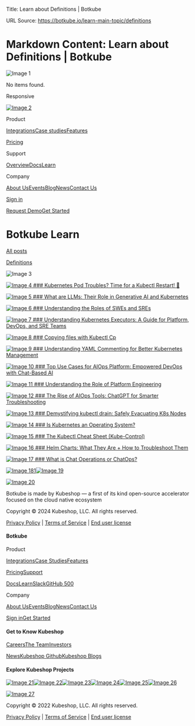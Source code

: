Title: Learn about Definitions | Botkube

URL Source: https://botkube.io/learn-main-topic/definitions

Markdown Content:
Learn about Definitions | Botkube
===============
   

![Image 1](https://cdn.prod.website-files.com/633705de6adaa38599d8e258/63ff9d464cd8d63171586062_close-white.svg)

No items found.

Responsive 

[![Image 2](https://cdn.prod.website-files.com/633705de6adaa38599d8e258/667961c259ac5b072d1c38ee_bk-logo.svg)](https://botkube.io/)

Product

[Integrations](https://botkube.io/integrations)[Case studies](https://botkube.io/case-studies)[Features](https://botkube.io/features)

[Pricing](https://botkube.io/pricing)

Support

[Overview](https://botkube.io/support)[Docs](https://docs.botkube.io/)[Learn](https://botkube.io/learn)

Company

[About Us](https://botkube.io/about)[Events](https://botkube.io/events)[Blog](https://botkube.io/blog)[News](https://botkube.io/news)[Contact Us](https://botkube.io/contact)

[Sign in](https://app.botkube.io/)

[Request Demo](https://botkube.io/demo)[Get Started](https://app.botkube.io/)

Botkube Learn
=============

[All posts](https://botkube.io/learn-main-topic/definitions#)

[Definitions](https://botkube.io/learn-main-topic/definitions)

![Image 3](https://cdn.prod.website-files.com/633705de6adaa38599d8e258/63381f9de68560247917d0c7_botkube-wg-pers-form.png)

[![Image 4](https://cdn.prod.website-files.com/634fabb21508d6c9db9bc46f/667c1a5c6006113c5b8e388f_Botkube%20Thumbnail.png) ### Kubernetes Pod Troubles? Time for a Kubectl Restart! 🚀](https://botkube.io/learn/kubectl-pod-restart)

[![Image 5](https://cdn.prod.website-files.com/634fabb21508d6c9db9bc46f/6613fd87021f63bd01c7a6a5_Botkube%20BLOG%20Thumbnail%20(1).png) ### What are LLMs: Their Role in Generative AI and Kubernetes](https://botkube.io/learn/what-are-llms)

[![Image 6](https://cdn.prod.website-files.com/634fabb21508d6c9db9bc46f/661fc1a0558a230e3283a586_Blog_Thumbnail.jpg) ### Understanding the Roles of SWEs and SREs](https://botkube.io/learn/roles-of-swes-and-sres)

[![Image 7](https://cdn.prod.website-files.com/634fabb21508d6c9db9bc46f/65fdbe5e2b0c291bb5ec0536_Botkube%20BLOG%20Thumbnail%20(6).png) ### Understanding Kubernetes Executors: A Guide for Platform, DevOps, and SRE Teams](https://botkube.io/learn/understanding-kubernetes-executors)

[![Image 8](https://cdn.prod.website-files.com/634fabb21508d6c9db9bc46f/65fa07dbd5659132429cfbba_LEARN_TN_Definitions%20(10).png) ### Copying files with Kubectl Cp](https://botkube.io/learn/copying-files-with-kubectl-cp)

[![Image 9](https://cdn.prod.website-files.com/634fabb21508d6c9db9bc46f/65fa0b549adc75e0bdbbd27b_LEARN_TN_Definitions%20(9).png) ### Understanding YAML Commenting for Better Kubernetes Management](https://botkube.io/learn/understanding-yaml-commenting)

[![Image 10](https://cdn.prod.website-files.com/634fabb21508d6c9db9bc46f/65fa0ba7997da02f4543c915_LEARN_TN_Definitions%20(8).png) ### Top Use Cases for AIOps Platform: Empowered DevOps with Chat-Based AI](https://botkube.io/learn/use-cases-for-aiops-platform)

[![Image 11](https://cdn.prod.website-files.com/634fabb21508d6c9db9bc46f/65fa0f142554fe0aa766a7a7_LEARN_TN_Definitions%20(7).png) ### Understanding the Role of Platform Engineering](https://botkube.io/learn/platform-engineering)

[![Image 12](https://cdn.prod.website-files.com/634fabb21508d6c9db9bc46f/65fa16d184582432d5512919_LEARN_TN_Definitions%20(6).png) ### The Rise of AIOps Tools: ChatGPT for Smarter Troubleshooting](https://botkube.io/learn/aiops-tools)

[![Image 13](https://cdn.prod.website-files.com/634fabb21508d6c9db9bc46f/65fa16ef88c0a68da8678d07_LEARN_TN_Definitions%20(5).png) ### Demystifying kubectl drain: Safely Evacuating K8s Nodes](https://botkube.io/learn/demystifying-kubectl-drain-safely-evacuating-kubernetes-nodes)

[![Image 14](https://cdn.prod.website-files.com/634fabb21508d6c9db9bc46f/65fa1864a6f52f0d67e2980a_LEARN_TN_Definitions%20(4).png) ### Is Kubernetes an Operating System?](https://botkube.io/learn/is-kubernetes-an-operating-system)

[![Image 15](https://cdn.prod.website-files.com/634fabb21508d6c9db9bc46f/65fa189b7f78216ca3f0b261_LEARN_TN_Definitions%20(3).png) ### The Kubectl Cheat Sheet (Kube-Control)](https://botkube.io/learn/kubectl-cheat-sheet)

[![Image 16](https://cdn.prod.website-files.com/634fabb21508d6c9db9bc46f/65fa18d1739f0f26906a2635_LEARN_TN_Definitions%20(2).png) ### Helm Charts: What They Are + How to Troubleshoot Them](https://botkube.io/learn/helm-charts)

[![Image 17](https://cdn.prod.website-files.com/634fabb21508d6c9db9bc46f/65fa1904d91154548962dcd0_LEARN_TN_Definitions%20(1).png) ### What is Chat Operations or ChatOps?](https://botkube.io/learn/chatops)

[![Image 18](https://cdn.prod.website-files.com/633705de6adaa38599d8e258/6593f6180893516ae6ff048a_arrow-left-wh.svg)](https://botkube.io/learn-main-topic/definitions#)[1](https://botkube.io/learn-main-topic/definitions#)[![Image 19](https://cdn.prod.website-files.com/633705de6adaa38599d8e258/6593f6180893516ae6ff048a_arrow-left-wh.svg)](https://botkube.io/learn-main-topic/definitions#)

[![Image 20](https://cdn.prod.website-files.com/633705de6adaa38599d8e258/667961c259ac5b072d1c38ee_bk-logo.svg)](https://botkube.io/learn-main-topic/definitions#)

Botkube is made by Kubeshop — a first of its kind open-source accelerator focused on the cloud native ecosystem

[](https://www.youtube.com/playlist?list=PL2Vye-us8_x_5eqYQTBq7ZywupscaW5yA)[](https://github.com/kubeshop/botkube)[](https://twitter.com/botkube_io)[](https://www.linkedin.com/showcase/botkube/)[](https://api.botkube.io/routers/slack/v1/install)

Copyright © 2024 Kubeshop, LLC. All rights reserved.

[Privacy Policy](https://botkube.io/privacy-policy) | [Terms of Service](https://botkube.io/terms-and-conditions) | [End user license](https://kubeshop.io/end-user-license-agreement)

#### Botkube

Product

[Integrations](https://botkube.io/integrations)[Case Studies](https://botkube.io/case-studies)[Features](https://botkube.io/features)

[Pricing](https://botkube.io/pricing)[Support](https://botkube.io/support)

[Docs](https://botkube.io/learn-main-topic/definitions#)[Learn](https://botkube.io/learn)[Slack](https://api.botkube.io/routers/slack/v1/install)[GitHub 500](https://github.com/kubeshop/botkube)

Company

[About Us](https://botkube.io/about)[Events](https://botkube.io/events)[Blog](https://botkube.io/blog)[News](https://botkube.io/news)[Contact Us](https://botkube.io/contact)

[Sign in](https://app.botkube.io/)[Get Started](https://app.botkube.io/)

#### Get to Know Kubeshop

[Careers](https://kubeshop.io/careers)[The Team](https://kubeshop.io/team)[Investors](https://kubeshop.io/investors)

[News](https://kubeshop.io/news)[Kubeshop Github](https://github.com/kubeshop)[Kubeshop Blogs](https://kubeshop.io/blog)

#### Explore Kubeshop Projects

[![Image 21](https://cdn.prod.website-files.com/633705de6adaa38599d8e258/63ee6ae9b9e5301c296d1a2f_testkube-small-logo.svg)](https://testkube.io/)[![Image 22](https://cdn.prod.website-files.com/633705de6adaa38599d8e258/63ee6ae8ebd7250c738cd959_botkube-small-logo.svg)](https://botkube.io/)[![Image 23](https://cdn.prod.website-files.com/633705de6adaa38599d8e258/63ee6aea21447463cb5bf2ca_tracetest-small-logo.svg)](https://tracetest.io/)[![Image 24](https://cdn.prod.website-files.com/633705de6adaa38599d8e258/63ee6ae94f457e2d96b7d5db_kubefirst-small-logo.svg)](https://kubefirst.io/)[![Image 25](https://cdn.prod.website-files.com/633705de6adaa38599d8e258/63ee6ae9ebd7258d418cd95a_monokle-small-logo.svg)](https://monokle.io/)[![Image 26](https://cdn.prod.website-files.com/633705de6adaa38599d8e258/63ee6aea279c4a35717825ec_kusk-small-logo.svg)](https://kusk.io/)

[![Image 27](https://cdn.prod.website-files.com/633705de6adaa38599d8e258/633814eec32051e6331c51c1_Logo-Kubeshop.svg)](https://kubeshop.io/)

Copyright © 2022 Kubeshop, LLC. All rights reserved.

[Privacy Policy](https://botkube.io/privacy-policy) | [Terms of Service](https://botkube.io/terms-and-conditions) | [End user license](https://botkube.io/learn-main-topic/definitions#)

